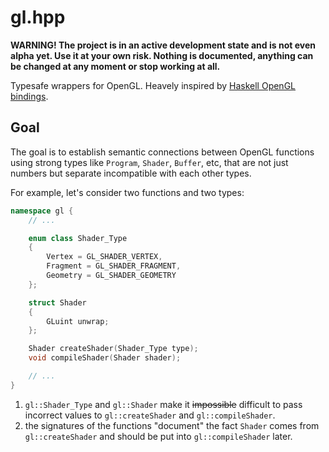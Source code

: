 # gl.hpp

**WARNING! The project is in an active development state and is not
even alpha yet. Use it at your own risk. Nothing is documented,
anything can be changed at any moment or stop working at all.**

Typesafe wrappers for OpenGL. Heavely inspired by [Haskell OpenGL
bindings](https://github.com/haskell-opengl/OpenGL/).

## Goal

The goal is to establish semantic connections between OpenGL
functions using strong types like `Program`, `Shader`, `Buffer`, etc,
that are not just numbers but separate incompatible with each other
types.

For example, let's consider two functions and two types:

```c++
namespace gl {
    // ...

    enum class Shader_Type
    {
        Vertex = GL_SHADER_VERTEX,
        Fragment = GL_SHADER_FRAGMENT,
        Geometry = GL_SHADER_GEOMETRY
    };

    struct Shader
    {
        GLuint unwrap;
    };

    Shader createShader(Shader_Type type);
    void compileShader(Shader shader);

    // ...
}
```

1. `gl::Shader_Type` and `gl::Shader` make it ~~impossible~~ difficult
to pass incorrect values to `gl::createShader` and
`gl::compileShader`.
2. the signatures of the functions "document" the fact `Shader` comes
from `gl::createShader` and should be put into `gl::compileShader`
later.
